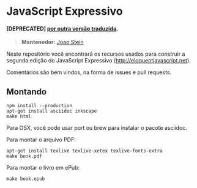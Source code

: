 # JavaScript Expressivo

#### [DEPRECATED] [por outra versão traduzida](https://github.com/braziljs/eloquente-javascript/).

> **Mantenedor:** [Joao Stein](https://github.com/joaostein)

Neste repositório você encontrará os recursos usados para construir
a segunda edição do JavaScript Expressivo (http://eloquentjavascript.net).

Comentários são bem vindos, na forma de issues e pull requests.

## Montando

    npm install --production
    apt-get install asciidoc inkscape
    make html

Para OSX, você pode usar port ou brew para instalar o pacote asciidoc.

Para montar o arquivo PDF:

    apt-get install texlive texlive-xetex texlive-fonts-extra
    make book.pdf

Para montar o livro em ePub:

    make book.epub
